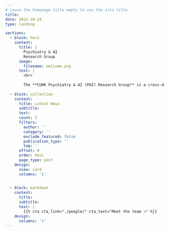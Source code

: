 ```yaml
---
# Leave the homepage title empty to use the site title
title:
date: 2022-10-24
type: landing

sections:
  - block: hero
    content:
      title: |
        Psychiatry & AI
        Research Group
      image:
        filename: welcome.png
      text: |
        <br>
        
        The **CUHK Psychiatry & AI (PAI) Research Group** is a cross-disciplinary research hub for Medical AI and Digital Health research in Psychiatry. Founded by Dr. Leo Lizhou Fan in 2025, this group at the Department of Psychiatry, Faculty of Medicine, CUHK now welcomes motivated talents in AI and digital health to join our synergy of research.
  
  - block: collection
    content:
      title: Latest News
      subtitle:
      text:
      count: 5
      filters:
        author: ''
        category: ''
        exclude_featured: false
        publication_type: ''
        tag: ''
      offset: 0
      order: desc
      page_type: post
    design:
      view: card
      columns: '1'
  

  - block: markdown
    content:
      title:
      subtitle:
      text: |
        {{% cta cta_link="./people/" cta_text="Meet the team →" %}}
    design:
      columns: '1'
---
```

